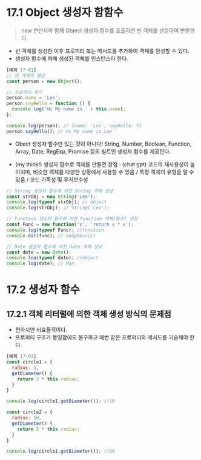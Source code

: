 # 17.1 Object 생성자 함함수

> new 연산자와 함께 Object 생성자 함수를 호출하면 빈 객체를 생성하여 반환한다.

- 빈 객체를 생성한 이후 프로피티 또는 메서드를 추가하여 객체를 완성할 수 있다.
- 생성자 함수에 의해 생성된 객체를 인스턴스라 한다.

```jsx
[예제 17-01]
// 빈 객체의 생성
const person = new Object();

// 프로퍼티 추가
person.name = 'Lee';
person.sayHello = function () {
  console.log('Hi My name is ' + this.name);
};

console.log(person); // {name: 'Lee', sayHello: f}
person.sayHello(); // Hi My name is Lee
```

- Obect 생성자 함수만 있는 것이 아니다! String, Number, Boolean, Function, Array, Date, RegExp, Promise 등의 빌트인 생성자 함수를 제공한다.

* (my think!) 생성자 함수로 객체를 만들면 장점 : (chat gpt) 코드의 재사용성이 높아지며, 비슷한 객체를 다양한 상황에서 사용할 수 있음 / 특정 객체의 유형을 알 수 있음 / 코드 가독성 및 유지보수성

```jsx
// String 생성자 함수에 의한 String 객체 생성
const strObj = new String('Lee');
console.log(typeof strObj); // object
console.log(strObj); // String('Lee');

// Function 생성자 함수에 의한 Function 객체(함수) 생성
const Func = new function('x', 'return x * x');
console.log(typeof Func); //function
console.dir(func); // anoymous(x)

// Date 생성자 함수에 의한 Date 객체 생성
const date = new Date();
console.log(typeof date); //object
console.log(date); // Mon
```

# 17.2 생성자 함수

## 17.2.1 객체 리터럴에 의한 객체 생성 방식의 문제점

- 편하지만 비효율적이다.
- 프로퍼티 구조가 동일함에도 불구하고 매번 같은 프로퍼티와 메서드를 기술해야 한다.

```jsx
[예제 17-03]
const circle1 = {
  radius: 5,
  getDiameter() {
    return 2 * this.radius;
  }
}

console.log(circle1.getDiameter()); //10

const circle2 = {
  radius: 10,
  getDiameter() {
    return 2 * this.radius;
  }
}

console.log(circle1.getDiameter()); //20
```

